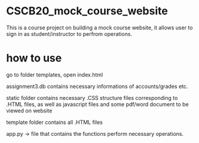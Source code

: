 # CSCB20_mock_course_website

This is a course project on building a mock course website, it allows user to sign in as student/instructor to perfrom operations.

# how to use
go to folder templates, open index.html

assignment3.db contains necessary informations of accounts/grades etc.

static folder contains necessary .CSS structure files corresponding to .HTML files, as well as javascript files and some pdf/word document to be viewed on website

template folder contains all .HTML files

app.py -> file that contains the functions perform necessary operations.
